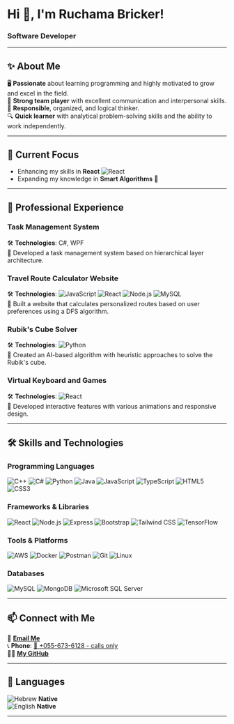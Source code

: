 # Hi 👋, I'm Ruchama Bricker!  
### Software Developer  

---

## ✨ About Me  
🖥️ **Passionate** about learning programming and highly motivated to grow and excel in the field.  
🤝 **Strong team player** with excellent communication and interpersonal skills.  
🎯 **Responsible**, organized, and logical thinker.  
🔍 **Quick learner** with analytical problem-solving skills and the ability to work independently.  

---

## 🌱 Current Focus  
- Enhancing my skills in **React** ![React](https://img.shields.io/badge/-React-61DAFB?logo=React&logoColor=white)  
- Expanding my knowledge in **Smart Algorithms** 🧠  

---

## 💼 Professional Experience  

### **Task Management System**  
🛠️ **Technologies**: C#, WPF  
🔹 Developed a task management system based on hierarchical layer architecture.  

### **Travel Route Calculator Website**  
🛠️ **Technologies**: ![JavaScript](https://img.shields.io/badge/-JavaScript-F7DF1E?logo=JavaScript&logoColor=black) ![React](https://img.shields.io/badge/-React-61DAFB?logo=React&logoColor=white) ![Node.js](https://img.shields.io/badge/-Node.js-339933?logo=Node.js&logoColor=white) ![MySQL](https://img.shields.io/badge/-MySQL-4479A1?logo=MySQL&logoColor=white)  
🔹 Built a website that calculates personalized routes based on user preferences using a DFS algorithm.  

### **Rubik's Cube Solver**  
🛠️ **Technologies**: ![Python](https://img.shields.io/badge/-Python-3776AB?logo=Python&logoColor=white)  
🔹 Created an AI-based algorithm with heuristic approaches to solve the Rubik's cube.  

### **Virtual Keyboard and Games**  
🛠️ **Technologies**: ![React](https://img.shields.io/badge/-React-61DAFB?logo=React&logoColor=white)  
🔹 Developed interactive features with various animations and responsive design.  

---

## 🛠️ Skills and Technologies  

### **Programming Languages**  
![C++](https://img.shields.io/badge/-C++-00599C?logo=C%2B%2B&logoColor=white) ![C#](https://img.shields.io/badge/-C%23-239120?logo=C-Sharp&logoColor=white) ![Python](https://img.shields.io/badge/-Python-3776AB?logo=Python&logoColor=white) ![Java](https://img.shields.io/badge/-Java-007396?logo=Java&logoColor=white) ![JavaScript](https://img.shields.io/badge/-JavaScript-F7DF1E?logo=JavaScript&logoColor=black) ![TypeScript](https://img.shields.io/badge/-TypeScript-3178C6?logo=TypeScript&logoColor=white) ![HTML5](https://img.shields.io/badge/-HTML5-E34F26?logo=HTML5&logoColor=white) ![CSS3](https://img.shields.io/badge/-CSS3-1572B6?logo=CSS3&logoColor=white)  

### **Frameworks & Libraries**  
![React](https://img.shields.io/badge/-React-61DAFB?logo=React&logoColor=white) ![Node.js](https://img.shields.io/badge/-Node.js-339933?logo=Node.js&logoColor=white) ![Express](https://img.shields.io/badge/-Express-000000?logo=Express&logoColor=white) ![Bootstrap](https://img.shields.io/badge/-Bootstrap-7952B3?logo=Bootstrap&logoColor=white) ![Tailwind CSS](https://img.shields.io/badge/-Tailwind%20CSS-06B6D4?logo=TailwindCSS&logoColor=white) ![TensorFlow](https://img.shields.io/badge/-TensorFlow-FF6F00?logo=TensorFlow&logoColor=white)  

### **Tools & Platforms**  
![AWS](https://img.shields.io/badge/-AWS-232F3E?logo=Amazon-AWS&logoColor=white) ![Docker](https://img.shields.io/badge/-Docker-2496ED?logo=Docker&logoColor=white) ![Postman](https://img.shields.io/badge/-Postman-FF6C37?logo=Postman&logoColor=white) ![Git](https://img.shields.io/badge/-Git-F05032?logo=Git&logoColor=white) ![Linux](https://img.shields.io/badge/-Linux-FCC624?logo=Linux&logoColor=black)  

### **Databases**  
![MySQL](https://img.shields.io/badge/-MySQL-4479A1?logo=MySQL&logoColor=white) ![MongoDB](https://img.shields.io/badge/-MongoDB-47A248?logo=MongoDB&logoColor=white) ![Microsoft SQL Server](https://img.shields.io/badge/-MSSQL-CC2927?logo=Microsoft-SQL-Server&logoColor=white)  

---

## 📫 Connect with Me  

📧 **[Email Me](mailto:ruchamabricker@gmail.com)**  
📞 **Phone**: [📱 +055-673-6128 - calls only](tel:+0556736128)  
👨‍💻 **[My GitHub](https://github.com/ruchamabricker)**  

---

## 💬 Languages  
![Hebrew](https://img.shields.io/badge/-Hebrew-000000?logoColor=white) **Native**  
![English](https://img.shields.io/badge/-English-007396?logoColor=white) **Native**  

---
